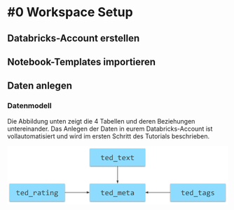 # \#0 Workspace Setup

## Databricks-Account erstellen

## Notebook-Templates importieren

## Daten anlegen

### Datenmodell

Die Abbildung unten zeigt die 4 Tabellen und deren Beziehungen untereinander. Das Anlegen der Daten in eurem Databricks-Account ist vollautomatisiert und wird im ersten Schritt des Tutorials beschrieben.

![TED-Talks Datenmodell.](../../../.gitbook/assets/ted_data_model.png)

